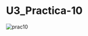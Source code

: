 # U3_Practica-10

![prac10](https://github.com/JucaLozte/U3_Practica-10/assets/148293086/d2f1a86f-c67d-43b7-8770-03949c1dcc4d)
